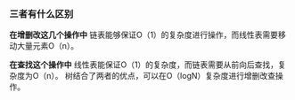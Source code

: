 ### 三者有什么区别
**在增删改这几个操作中**
链表能够保证O（1）的复杂度进行操作，而线性表需要移动大量元素O（n）。

**在查找这个操作中**
线性表能保证O（1）的复杂度，而链表需要从前向后查找，复杂度为O（n）。
树结合了两者的优点，可以在O（logN）复杂度进行增删改查操作。